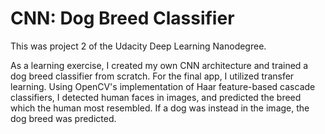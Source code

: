 # CNN: Dog Breed Classifier
This was project 2 of the Udacity Deep Learning Nanodegree. 

As a learning exercise, I created my own CNN architecture and trained a dog breed classifier from scratch. For the final app, I utilized transfer learning. Using OpenCV's implementation of Haar feature-based cascade classifiers, I detected human faces in images, and predicted the breed which the human most resembled. If a dog was instead in the image, the dog breed was predicted. 
